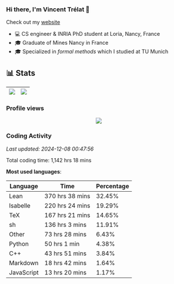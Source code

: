 ### Hi there, I'm Vincent Trélat 👋

Check out my [website](https://vtrelat.github.io)

-   💻 CS engineer & INRIA PhD student at Loria, Nancy, France
-   🎓 Graduate of Mines Nancy in France
-   🎓 Specialized in _formal methods_ which I studied at TU Munich

## 📊 **Stats**

| <img align="center" src="https://readme-stats.clckblog.space/api?username=VTrelat&show_icons=true&include_all_commits=true&theme=tokyonight&hide_border=true" /> | <img align="center" src="https://readme-stats.clckblog.space/api/top-langs/?username=VTrelat&layout=compact&theme=tokyonight&hide_border=true" /> |
| ---------------------------------------------------------------------------------------------------------------------------------------------------------------- | ------------------------------------------------------------------------------------------------------------------------------------------------- |

### Profile views

<p align="center">
 <img src="https://profile-counter.glitch.me/VTrelat/count.svg" />
</p>

<!--automations-->
### Coding Activity
_Last updated: 2024-12-08 00:47:56_

Total coding time: 1,142 hrs 18 mins

**Most used languages**:

| Language | Time | Percentage |
| ------------- | ------------- | ------------- |
| Lean | 370 hrs 38 mins | 32.45% |
| Isabelle | 220 hrs 24 mins | 19.29% |
| TeX | 167 hrs 21 mins | 14.65% |
| sh | 136 hrs 3 mins | 11.91% |
| Other | 73 hrs 28 mins | 6.43% |
| Python | 50 hrs 1 min | 4.38% |
| C++ | 43 hrs 51 mins | 3.84% |
| Markdown | 18 hrs 42 mins | 1.64% |
| JavaScript | 13 hrs 20 mins | 1.17% |

